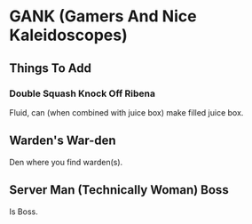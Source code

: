 # GANK (Gamers And Nice Kaleidoscopes)

## Things To Add

### Double Squash Knock Off Ribena
Fluid, can (when combined with juice box) make filled juice box.

## Warden's War-den
Den where you find warden(s).

## Server Man (Technically Woman) Boss
Is Boss.